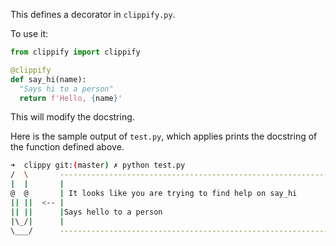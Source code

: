 This defines a decorator in `clippify.py`. 

To use it:
```python
from clippify import clippify

@clippify
def say_hi(name):
  "Says hi to a person"
  return f'Hello, {name}'
```

This will modify the docstring.


Here is the sample output of `test.py`, which applies prints the docstring
of the function defined above.

```bash
➜  clippy git:(master) ✗ python test.py
/  \       ----------------------------------------------------------------------\ 
|  |       |                                                                      |
@  @       | It looks like you are trying to find help on say_hi                  |
|| ||  <-- |                                                                      |
|| ||      |Says hello to a person                                                |
|\_/|      |                                                                      |
\___/      ----------------------------------------------------------------------/ 
```
